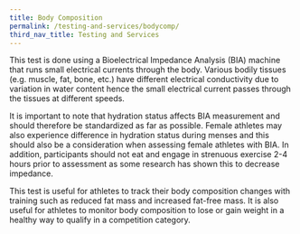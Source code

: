 ```yaml
---
title: Body Composition
permalink: /testing-and-services/bodycomp/
third_nav_title: Testing and Services
---
```

This test is done using a Bioelectrical Impedance Analysis (BIA) machine that runs small electrical currents through the body. Various bodily tissues (e.g. muscle, fat, bone, etc.) have different electrical conductivity due to variation in water content hence the small electrical current passes through the tissues at different speeds.

It is important to note that hydration status affects BIA measurement and should therefore be standardized as far as possible. Female athletes may also experience difference in hydration status during menses and this should also be a consideration when assessing female athletes with BIA. In addition, participants should not eat and engage in strenuous exercise 2-4 hours prior to assessment as some research has shown this to decrease impedance.

This test is useful for athletes to track their body composition changes with training such as reduced fat mass and increased fat-free mass.  It is also useful for athletes to monitor body composition to lose or gain weight in a healthy way to qualify in a competition category.  
